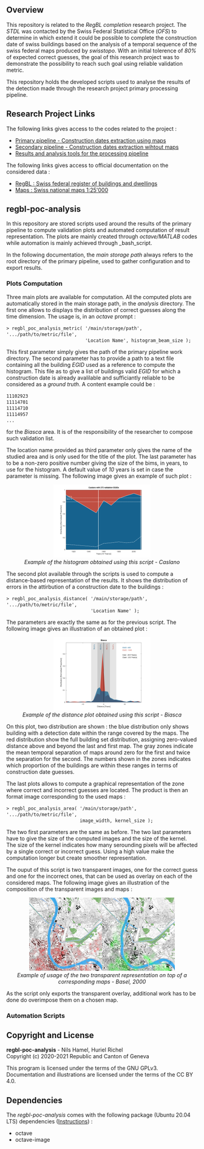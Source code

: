 ## Overview

This repository is related to the _RegBL completion_ research project. The _STDL_ was contacted by the Swiss Federal Statistical Office (_OFS_) to determine in which extend it could be possible to complete the construction date of swiss buildings based on the analysis of a temporal sequence of the swiss federal maps produced by _swisstopo_. With an initial tolerence of _80%_ of expected correct guesses, the goal of this research project was to demonstrate the possibility to reach such goal using reliable validation metric.

This repository holds the developed scripts used to analyse the results of the detection made through the research project primary processing pipeline.

## Research Project Links

The following links gives access to the codes related to the project :

* [Primary pipeline - Construction dates extraction using maps](https://github.com/swiss-territorial-data-lab/regbl-poc)
* [Secondary pipeline - Construction dates extraction wihtout maps](https://github.com/swiss-territorial-data-lab/intYEARpolator)
* [Results and analysis tools for the processing pipeline](https://github.com/swiss-territorial-data-lab/regbl-poc-analysis)

The following links gives access to official documentation on the considered data :

* [RegBL : Swiss federal register of buildings and dwellings](https://www.bfs.admin.ch/bfs/en/home/registers/federal-register-buildings-dwellings.html)
* [Maps : Swiss national maps 1:25'000](https://shop.swisstopo.admin.ch/en/products/maps/national/lk25)

## regbl-poc-analysis

In this repository are stored scripts used around the results of the primary pipeline to compute validation plots and automated computation of result representation. The plots are mainly created through _octave/MATLAB_ codes while automation is mainly achieved through _bash_script.

In the following documentation, the _main storage path_ always refers to the root directory of the primary pipeline, used to gather configuration and to export results.

### Plots Computation

Three main plots are available for computation. All the computed plots are automatically stored in the main storage path, in the _analysis_ directory. The first one allows to displays the distribution of correct guesses along the time dimension. The usage is, in an _octave_ prompt :

    > regbl_poc_analysis_metric( '/main/storage/path', '.../path/to/metric/file',
                                 'Location Name', histogram_beam_size );

This first parameter simply gives the path of the primary pipeline work directory. The second parameter has to provide a path to a text file containing all the building _EGID_ used as a reference to compute the histogram. This file as to give a list of buildings valid _EGID_ for which a construction date is already avalilable and sufficiantly reliable to be considered as a _ground truth_. A content example could be :

    11102923
    11114701
    11114710
    11114957
    ...

for the _Biasca_ area. It is of the responsibility of the researcher to compose such validation list.

The location name provided as third parameter only gives the name of the studied area and is only used for the title of the plot. The last parameter has to be a non-zero positive number giving the size of the bims, in years, to use for the histogram. A default value of _10_ years is set in case the parameter is missing. The following image gives an example of such plot :

<p align="center">
<img src="doc/image/histogram-example.png?raw=true" width="256">
<br />
<i>Example of the histogram obtained using this script - Caslano</i>
</p>

The second plot available through the scripts is used to compute a distance-based representation of the results. It shows the distribution of errors in the attirbution of a construction date to the buildings :

    > regbl_poc_analysis_distance( '/main/storage/path', '.../path/to/metric/file',
                                   'Location Name' );

The parameters are exactly the same as for the previous script. The following image gives an illustration of an obtained plot :

<p align="center">
<img src="doc/image/distance-example.png?raw=true" width="256">
<br />
<i>Example of the distance plot obtained using this script - Biasca</i>
</p>

On this plot, two distribution are shown : the blue distribution only shows building with a detection date within the range covered by the maps. The red distribution show the full building set distribution, assigning zero-valued distance above and beyond the last and first map. The gray zones indicate the mean temporal separation of maps around zero for the first and twice the separation for the second. The numbers shown in the zones indicates which proportion of the buildings are within these ranges in terms of construction date guesses.

The last plots allows to compute a graphical representation of the zone where correct and incorrect guesses are located. The product is then an format image corresponding to the used maps :

    > regbl_poc_analysis_area( '/main/storage/path', '.../path/to/metric/file',
                               image_width, kernel_size );

The two first parameters are the same as before. The two last parameters have to give the size of the computed images and the size of the kernel. The size of the kernel indicates how many serounding pixels will be affected by a single correct or incorrect guess. Using a high value make the computation longer but create smoother representation.

The ouput of this script is two transparent images, one for the correct guess and one for the incorrect ones, that can be used as overlay on each of the considered maps. The following image gives an illustration of the composition of the transparent images and maps :

<p align="center">
<img src="doc/image/guess-by-area.jpg?raw=true" width="384">
<br />
<i>Example of usage of the two transparent representation on top of a corresponding maps - Basel, 2000</i>
</p>

As the script only exports the transparent overlay, additional work has to be done do overimpose them on a chosen map.

### Automation Scripts



## Copyright and License

**regbl-poc-analysis** - Nils Hamel, Huriel Richel <br >
Copyright (c) 2020-2021 Republic and Canton of Geneva

This program is licensed under the terms of the GNU GPLv3. Documentation and illustrations are licensed under the terms of the CC BY 4.0.

## Dependencies

The _regbl-poc-analysis_ comes with the following package (Ubuntu 20.04 LTS) dependencies ([Instructions](DEPEND.md)) :

* octave
* octave-image
